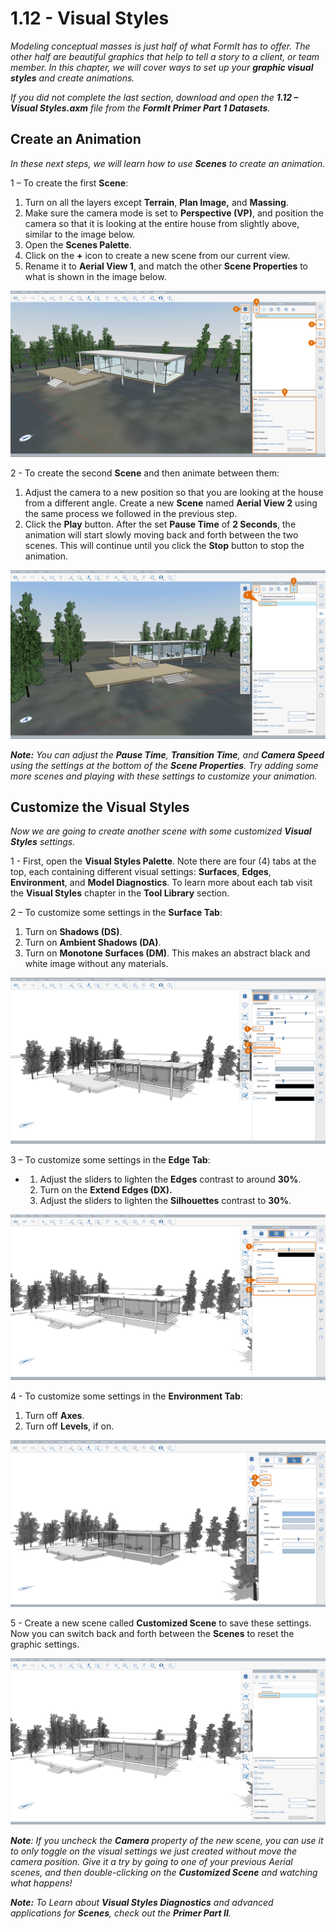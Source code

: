 # 1.12 - Visual Styles

_Modeling conceptual masses is just half of what FormIt has to offer. The other half are beautiful graphics that help to tell a story to a client, or team member. In this chapter, we will cover ways to set up your_ _**graphic visual styles**_ _and create animations._

_If you did not complete the last section, download and open the_ _**1.12 – Visual Styles.axm**_ _file from the_ _**FormIt Primer Part 1 Datasets**._

## **Create an Animation**

_In these next steps, we will learn how to use_ _**Scenes**_ _to create an animation._

1 – To create the first **Scene**:

1. Turn on all the layers except **Terrain**, **Plan Image,** and **Massing**.
2. Make sure the camera mode is set to **Perspective (VP)**, and position the camera so that it is looking at the entire house from slightly above, similar to the image below.
3. Open the **Scenes Palette**.
4. Click on the **+** icon to create a new scene from our current view.
5. Rename it to **Aerial View 1**, and match the other **Scene Properties** to what is shown in the image below.

![](<../../.gitbook/assets/0 (17).png>)

2 - To create the second **Scene** and then animate between them:

1. Adjust the camera to a new position so that you are looking at the house from a different angle. Create a new **Scene** named **Aerial View 2** using the same process we followed in the previous step.
2. Click the **Play** button. After the set **Pause Time** of **2 Seconds**, the animation will start slowly moving back and forth between the two scenes. This will continue until you click the **Stop** button to stop the animation.

![](<../../.gitbook/assets/1 (12).png>)

_**Note:**_ _You can adjust the_ _**Pause Time**,_ _**Transition Time**, and_ _**Camera Speed**_ _using the settings at the bottom of the_ _**Scene Properties**. Try adding some more scenes and playing with these settings to customize your animation._

## **Customize the Visual Styles**

_Now we are going to create another scene with some customized **Visual Styles** settings._

1 - First, open the **Visual Styles Palette**. Note there are four (4) tabs at the top, each containing different visual settings: **Surfaces**, **Edges**, **Environment**, and **Model Diagnostics**. To learn more about each tab visit the **Visual Styles** chapter in the **Tool Library** section.

2 – To customize some settings in the **Surface Tab**:

1. Turn on **Shadows (DS)**.
2. Turn on **Ambient Shadows (DA)**.
3. Turn on **Monotone Surfaces (DM)**. This makes an abstract black and white image without any materials.

![](<../../.gitbook/assets/2 (20).png>)

3 – To customize some settings in the **Edge Tab**:

*
  1. Adjust the sliders to lighten the **Edges** contrast to around **30%**.
  2. Turn on the **Extend Edges (DX).**
  3. Adjust the sliders to lighten the **Silhouettes** contrast to **30%**.

![](<../../.gitbook/assets/3 (11).png>)

4 - To customize some settings in the **Environment Tab**:

1. Turn off **Axes**.
2. Turn off **Levels**, if on.

![](<../../.gitbook/assets/4 (8) (2).png>)

5 - Create a new scene called **Customized Scene** to save these settings. Now you can switch back and forth between the **Scenes** to reset the graphic settings.

![](<../../.gitbook/assets/5 (6).png>)

_**Note**: If you uncheck the_ _**Camera**_ _property of the new scene, you can use it to only toggle on the visual settings we just created without move the camera position. Give it a try by going to one of your previous Aerial scenes, and then double-clicking on the_ _**Customized Scene**_ _and watching what happens!_

_**Note:**_ _To Learn about_ _**Visual Styles Diagnostics**_ _and advanced applications for_ _**Scenes**, check out the_ _**Primer Part II**._
